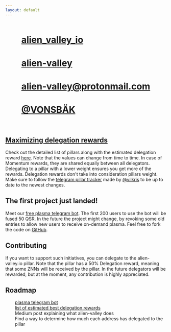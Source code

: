 ```yaml
---
layout: default
---
```


<link rel="stylesheet" href="https://cdnjs.cloudflare.com/ajax/libs/font-awesome/5.15.4/css/all.min.css">

<div style="display: flex; justify-content: center">
<div style="width: fit-content">
<h1><i class="fab fa-twitter"></i> <a href="https://twitter.com/alien_valley_io">alien_valley_io</a></h1>
<h1><i class="fab fa-github"></i> <a href="https://github.com/alien-valley">alien-valley</a></h1>
<h1 style="display:none"><i class="fab fa-medium"></i> <a href="https://medium.com/@alien-valley">@alien-valley</a></h1>
<h1 style="display:none"><i class="fab fa-instagram"></i> <a href="https://www.instagram.com/alien.valley.io/">alien.valley.io</a></h1>
<h1><i class="fas fa-envelope"></i> <a href="mailto:alien-valley@protonmail.com">alien-valley@protonmail.com</a></h1>
<h1><i class="fab fa-telegram"></i> <a href="https://t.me/vonsbak">@VONSBÄK</a></h1>
</div>
</div>
<br />

## [Maximizing delegation rewards](https://alien-valley.io/who-to-delegate/)

Check out the detailed list of pillars along with the estimated delegation
reward [here](https://alien-valley.io/who-to-delegate/). Note that the values can change from time to time. In case of
Momentum rewards, they are shared equally between all delegators. Delegating to a pillar with a lower weight ensures you
get more of the rewards. Delegation rewards don't take into consideration pillars weight. Make sure to follow
the [telegram pillar tracker](https://t.me/pillar_tracker) made by [@vilkris](https://t.me/@vilkris) to be up to date to
the newest changes.

## The first project just landed!

Meet our [free plasma telegram bot](https://t.me/alien_valley_plasma_bot). The first 200 users to use the bot will be
fused 50 QSR. In the future the project might change, by revoking some old entries to allow new users to receive
on-demand plasma. Feel free to fork the code
on <i class="fab fa-github"></i> <a href="https://github.com/alien-valley/plasma-bot">GitHub</a>.
<br />

## Contributing

If you want to support such initiatives, you can delegate to the alien-valley.io pillar. Note that the pillar has a 50%
Delegation reward, meaning that some ZNNs will be received by the pillar. In the future delegators will be rewarded, but
at the moment, any contribution is highly appreciated.

## Roadmap

<div style="margin-left:30px">
    <div><i class="fas fa-check-square"></i> <a href="https://t.me/alien_valley_plasma_bot">plasma telegram bot</a></div>
    <div><i class="fas fa-check-square"></i> <a href="https://alien-valley.io/who-to-delegate/">list of estimated best delegation rewards</a></div>
    <div><i class="fas fa-square"></i> Medium post explaining what alien-valley does</div>
    <div><i class="fas fa-square"></i> Find a way to determine how much each address has delegated to the pillar</div>
</div>